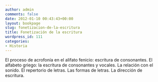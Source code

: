 ```yaml
---
author: admin
comments: false
date: 2012-01-10 00:43:43+00:00
layout: bookpage
slug: fonetizacion-de-la-escritura
title: Fonetización de la escritura
wordpress_id: 111
categories:
- Historia
---
```


El proceso de acrofonía en el alifato fenicio: escritura de consonantes. El alfabeto griego: la escritura de consonantes y vocales. La relación con el sonido. El repertorio de letras. Las formas de letras. La dirección de escritura. 
